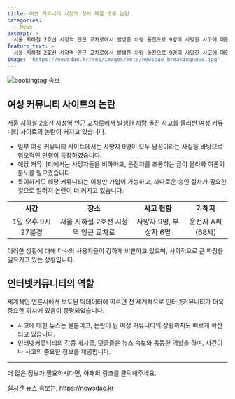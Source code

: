 ```yaml
---
title: 여초 커뮤니티 시청역 참사 패륜 조롱 논란
categories:
  - News
excerpt: >
  서울 지하철 2호선 시청역 인근 교차로에서 발생한 차량 돌진으로 9명이 사망한 사고에 대한 여성 커뮤니티의 혐오적인 댓글이 논란입니다. 해당 커뮤니티는 여성만 가입 가능하고 승인을 위한 절차가 까다로운데, 남성 혐오적인 댓글에 대한 비판이 집중되고 있습니다. 경찰은 사고를 일으킨 운전자를 업무상과실치사상 혐의로 조사 중이며, 사망자 9명과 부상자 6명이 발생한 사고는 사회적 관심을 끌고 있습니다.
feature_text: >
  서울 지하철 2호선 시청역 인근 교차로에서 발생한 차량 돌진으로 9명이 사망한 사고에 대한 여성 커뮤니티의 혐오적인 댓글이 논란입니다. 해당 커뮤니티는 여성만 가입 가능하고 승인을 위한 절차가 까다로운데, 남성 혐오적인 댓글에 대한 비판이 집중되고 있습니다. 경찰은 사고를 일으킨 운전자를 업무상과실치사상 혐의로 조사 중이며, 사망자 9명과 부상자 6명이 발생한 사고는 사회적 관심을 끌고 있습니다.
image: 'https://newsdao.kr/res/images/meta/newsdao_breakingnews.jpg'
---
```


<p><img src="https://newsdao.kr/res/images/meta/newsdao_breakingnews.jpg" alt="bookingtag 속보" /></p>

<h2 data-ke-size="size26">여성 커뮤니티 사이트의 논란</h2>

<p data-ke-size="size16">서울 지하철 2호선 시청역 인근 교차로에서 발생한 차량 돌진 사고를 둘러싼 여성 커뮤니티 사이트의 논란이 커지고 있습니다.</p>

<ul>
  <li>일부 여성 커뮤니티 사이트에서는 사망자 9명이 모두 남성이라는 사실을 바탕으로 혐오적인 언행이 등장하였습니다.</li>
  <li>해당 커뮤니티에서는 사망자들을 비하하고, 운전자를 조롱하는 글이 올라와 여론의 분노를 일으켰습니다.</li>
  <li>특이하게도 해당 커뮤니티는 여성만 가입이 가능하고, 까다로운 승인 절차가 필요한 것으로 알려져 논란이 더 커지고 있습니다.</li>
</ul>

<table>
  <tr>
    <td style="text-align: center; height: 17px;"><b>시간</b></td>
    <td style="text-align: center; height: 17px;"><b>장소</b></td>
    <td style="text-align: center; height: 17px;"><b>사고 현황</b></td>
    <td style="text-align: center; height: 17px;"><b>가해자</b></td>
  </tr>
  <tr>
    <td style="text-align: center; height: 17px;">1일 오후 9시 27분경</td>
    <td style="text-align: center; height: 17px;">서울 지하철 2호선 시청역 인근 교차로</td>
    <td style="text-align: center; height: 17px;">사망자 9명, 부상자 6명</td>
    <td style="text-align: center; height: 17px;">운전자 A씨(68세)</td>
  </tr>
</table>

<p data-ke-size="size16">이러한 상황에 대해 다수의 사용자들이 강하게 비판하고 있으며, 사회적으로 큰 파장을 일으키고 있는 상황입니다.</p>

<h2 data-ke-size="size26">인터넷커뮤니티의 역할</h2>

<p data-ke-size="size16">세계적인 언론사에서 보도된 빅데이터에 따르면 전 세계적으로 인터넷커뮤니티가 더욱 중요한 위치에 있음이 증명되었습니다.</p>

<ul>
  <li>사고에 대한 뉴스는 물론이고, 논란이 된 여성 커뮤니티의 상황까지도 빠르게 확산되고 있습니다.</li>
  <li>인터넷커뮤니티의 각종 게시글, 댓글들은 뉴스 속보와 동등한 역할을 하며, 사건이나 사고의 중요한 정보를 제공합니다.</li>
</ul>

<hr>

<p data-ke-size="size16">더 많은 정보가 필요하시다면, 아래의 링크를 클릭해주세요.</p>
실시간 뉴스 속보는, <a href="https://newsdao.kr" rel="dofollow">https://newsdao.kr</a>


